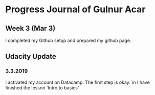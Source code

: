 # Progress Journal of Gulnur Acar

## Week 3 (Mar 3)

I completed my Github setup and prepared my github page.

## Udacity Update

### 3.3.2019

I activated my account on Datacamp. The first step is okay. \n
I have finished the lesson 'Intro to basics'
